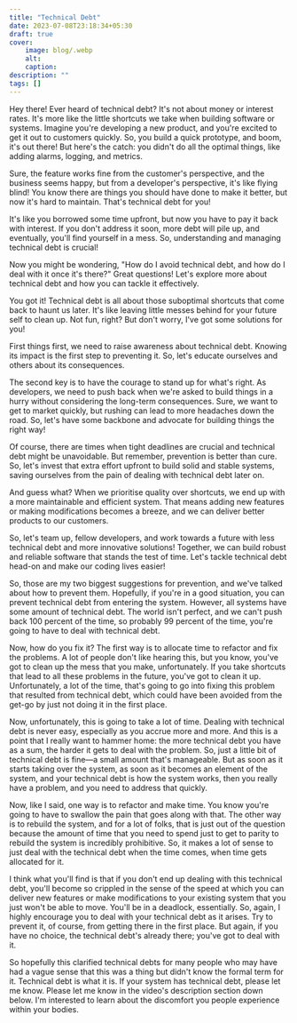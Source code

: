 ```yaml
---
title: "Technical Debt"
date: 2023-07-08T23:18:34+05:30
draft: true
cover: 
    image: blog/.webp
    alt: 
    caption: 
description: "" 
tags: []
---
```




Hey there! Ever heard of technical debt? It's not about money or interest rates. It's more like the little shortcuts we take when building software or systems. Imagine you're developing a new product, and you're excited to get it out to customers quickly. So, you build a quick prototype, and boom, it's out there! But here's the catch: you didn't do all the optimal things, like adding alarms, logging, and metrics.

Sure, the feature works fine from the customer's perspective, and the business seems happy, but from a developer's perspective, it's like flying blind! You know there are things you should have done to make it better, but now it's hard to maintain. That's technical debt for you!

It's like you borrowed some time upfront, but now you have to pay it back with interest. If you don't address it soon, more debt will pile up, and eventually, you'll find yourself in a mess. So, understanding and managing technical debt is crucial!

Now you might be wondering, "How do I avoid technical debt, and how do I deal with it once it's there?" Great questions! Let's explore more about technical debt and how you can tackle it effectively.

You got it! Technical debt is all about those suboptimal shortcuts that come back to haunt us later. It's like leaving little messes behind for your future self to clean up. Not fun, right? But don't worry, I've got some solutions for you!

First things first, we need to raise awareness about technical debt. Knowing its impact is the first step to preventing it. So, let's educate ourselves and others about its consequences.

The second key is to have the courage to stand up for what's right. As developers, we need to push back when we're asked to build things in a hurry without considering the long-term consequences. Sure, we want to get to market quickly, but rushing can lead to more headaches down the road. So, let's have some backbone and advocate for building things the right way!

Of course, there are times when tight deadlines are crucial and technical debt might be unavoidable. But remember, prevention is better than cure. So, let's invest that extra effort upfront to build solid and stable systems, saving ourselves from the pain of dealing with technical debt later on.

And guess what? When we prioritise quality over shortcuts, we end up with a more maintainable and efficient system. That means adding new features or making modifications becomes a breeze, and we can deliver better products to our customers.

So, let's team up, fellow developers, and work towards a future with less technical debt and more innovative solutions! Together, we can build robust and reliable software that stands the test of time. Let's tackle technical debt head-on and make our coding lives easier!

So, those are my two biggest suggestions for prevention, and we've talked about how to prevent them. Hopefully, if you're in a good situation, you can prevent technical debt from entering the system. However, all systems have some amount of technical debt. The world isn't perfect, and we can't push back 100 percent of the time, so probably 99 percent of the time, you're going to have to deal with technical debt.

Now, how do you fix it? The first way is to allocate time to refactor and fix the problems. A lot of people don't like hearing this, but you know, you've got to clean up the mess that you make, unfortunately. If you take shortcuts that lead to all these problems in the future, you've got to clean it up. Unfortunately, a lot of the time, that's going to go into fixing this problem that resulted from technical debt, which could have been avoided from the get-go by just not doing it in the first place.

Now, unfortunately, this is going to take a lot of time. Dealing with technical debt is never easy, especially as you accrue more and more. And this is a point that I really want to hammer home: the more technical debt you have as a sum, the harder it gets to deal with the problem. So, just a little bit of technical debt is fine—a small amount that's manageable. But as soon as it starts taking over the system, as soon as it becomes an element of the system, and your technical debt is how the system works, then you really have a problem, and you need to address that quickly.

Now, like I said, one way is to refactor and make time. You know you're going to have to swallow the pain that goes along with that. The other way is to rebuild the system, and for a lot of folks, that is just out of the question because the amount of time that you need to spend just to get to parity to rebuild the system is incredibly prohibitive. So, it makes a lot of sense to just deal with the technical debt when the time comes, when time gets allocated for it.

I think what you'll find is that if you don't end up dealing with this technical debt, you'll become so crippled in the sense of the speed at which you can deliver new features or make modifications to your existing system that you just won't be able to move. You'll be in a deadlock, essentially. So, again, I highly encourage you to deal with your technical debt as it arises. Try to prevent it, of course, from getting there in the first place. But again, if you have no choice, the technical debt's already there; you've got to deal with it.

So hopefully this clarified technical debts for many people who may have had a vague sense that this was a thing but didn't know the formal term for it. Technical debt is what it is. If your system has technical debt, please let me know. Please let me know in the video's description section down below. I'm interested to learn about the discomfort you people experience within your bodies.
